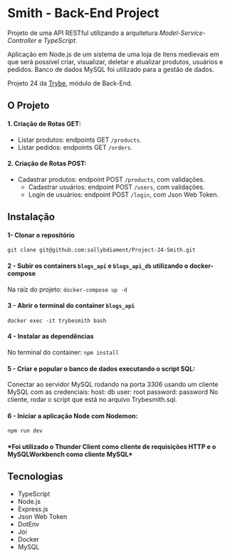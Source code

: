# Smith - Back-End Project

Projeto de uma API RESTful utilizando a arquitetura *Model-Service-Controller* e *TypeScript*.

Aplicação em Node.js de um sistema de uma loja de itens medievais em que será possível criar, visualizar, deletar e atualizar produtos, usuários e pedidos. Banco de dados MySQL foi utilizado para a gestão de dados.

Projeto 24 da [Trybe](https://wwww.betrybe.com), módulo de Back-End.

## O Projeto

#### 1. Criação de Rotas GET:
   - Listar produtos: endpoints GET `/products`.
   - Listar pedidos: endpoints GET `/orders`.

#### 2. Criação de Rotas POST:

- Cadastrar produtos: endpoint POST `/products`, com validações.
    - Cadastrar usuários: endpoint POST `/users`, com validações.
    - Login de usuários: endpoint POST `/login`, com Json Web Token.

## Instalação 

#### 1- Clonar o repositório

```git clone git@github.com:sallybdiament/Project-24-Smith.git```

#### 2 - Subir os containers `blogs_api` e `blogs_api_db` utilizando o docker-compose

Na raíz do projeto: ```docker-compose up -d```

#### 3 - Abrir o terminal do container `blogs_api`

```docker exec -it trybesmith bash```

#### 4 - Instalar as dependências

No terminal do container: ```npm install```

#### 5 - Criar e popular o banco de dados executando o script SQL:

Conectar ao servidor MySQL rodando na porta 3306 usando um cliente MySQL com as credenciais:
host: db
user: root
password: password
No cliente, rodar o script que está no arquivo Trybesmith.sql.
#### 6 - Iniciar a aplicação Node com Nodemon:

```npm run dev```

#### \*Foi utilizado o Thunder Client como cliente de requisições HTTP e o MySQLWorkbench como cliente MySQL\*

## Tecnologias
- TypeScript
- Node.js
- Express.js
- Json Web Token
- DotEnv
- Joi
- Docker
- MySQL
